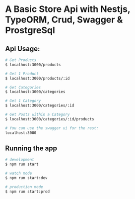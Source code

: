 # A Basic Store Api with Nestjs, TypeORM, Crud, Swagger & ProstgreSql

## Api Usage:

```bash
# Get Products
$ localhost:3000/products

# Get 1 Product
$ localhost:3000/products/:id

# Get Categories
$ localhost:3000/categories

# Get 1 Category
$ localhost:3000/categories/:id

# Get Posts within a Category
$ localhost:3000/categories/:id/products

# You can use the swagger ui for the rest:
localhost:3000
```

## Running the app

```bash
# development
$ npm run start

# watch mode
$ npm run start:dev

# production mode
$ npm run start:prod
```